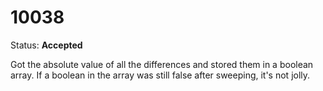 10038
=====

Status: **Accepted**

Got the absolute value of all the differences and stored them in a boolean array. If a boolean in the array was still false after sweeping, it's not jolly.
